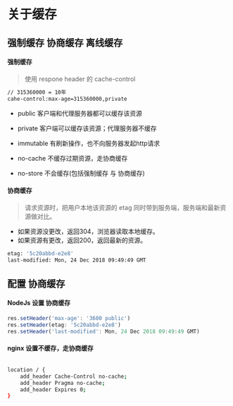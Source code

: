 # 关于缓存

## 强制缓存 协商缓存 离线缓存

#### 强制缓存

> 使用 respone header 的 cache-control

```bash
// 315360000 = 10年
cahe-control:max-age=315360000,private
 ```

+ public 客户端和代理服务器都可以缓存该资源

+ private 客户端可以缓存该资源；代理服务器不缓存

+ immutable 有刷新操作，也不向服务器发起http请求

+ no-cache 不缓存过期资源，走协商缓存

+ no-store 不会缓存(包括强制缓存 与 协商缓存)


 #### 协商缓存

> 请求资源时，把用户本地该资源的 etag 同时带到服务端，服务端和最新资源做对比。

+ 如果资源没更改，返回304，浏览器读取本地缓存。
+ 如果资源有更改，返回200，返回最新的资源。

```bash
etag: '5c20abbd-e2e8'
last-modified: Mon, 24 Dec 2018 09:49:49 GMT
```


## 配置 协商缓存

#### NodeJs 设置 协商缓存

```js
res.setHeader('max-age': '3600 public')
res.setHeader(etag: '5c20abbd-e2e8')
res.setHeader('last-modified': Mon, 24 Dec 2018 09:49:49 GMT)
```

#### nginx 设置不缓存，走协商缓存

```bash

location / {
    add_header Cache-Control no-cache;
    add_header Pragma no-cache;
    add_header Expires 0;
}
```

